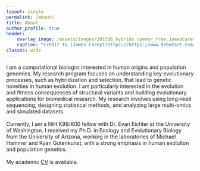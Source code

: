 ```yaml
---
layout: single
permalink: /about/
title: About
author_profile: true
header:
    overlay_image: /assets/images/101516_hybrids_opener_free.JamesCarey.v2.png
    caption: "Credit to [James Carey](https://https://www.debutart.com/artist/james-carey)"
classes: wide
---
```


I am a computational biologist interested in human origins and population genomics. My research program focuses on understanding key evolutionary processes, such as hybridization and selection, that lead to genetic novelties in human evolution. I am particularly interested in the evolution and fitness consequences of structural variants and building evolutionary applications for biomedical research. My research involves using long-read sequencing, designing statistical methods, and analyzing large multi-omics and simulated datasets.<br/><br/>Currently, I am a NIH K99/R00 fellow with Dr. Evan Eichler at the University of Washington. I received my Ph.D. in Ecology and Evolutionary Biology from the University of Arizona, working in the laboratories of Michael Hammer and Ryan Gutenkunst, with a strong emphasis in human evolution and population genetics.<br/><br/>My academic [CV](/assets/docs/CV_PingHsunHsieh202103.pdf) is available.

